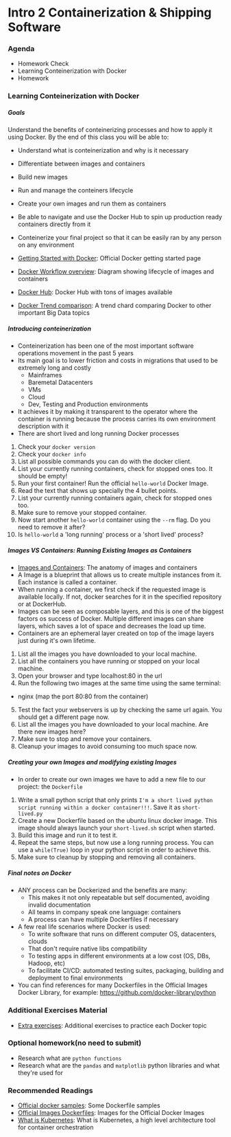 
# Intro 2 Containerization & Shipping Software

### Agenda
* Homework Check
* Learning Conteinerization with Docker
* Homework

### Learning Conteinerization with Docker

##### Goals
Understand the benefits of conteinerizing processes and how to apply it using Docker. By the end of this class you will be able to:
* Understand what is conteinerization and why is it necessary
* Differentiate between images and containers
* Build new images
* Run and manage the conteiners lifecycle
* Create your own images and run them as containers
* Be able to navigate and use the Docker Hub to spin up production ready containers directly from it
* Conteinerize your final project so that it can be easily ran by any person on any environment

* [Getting Started with Docker](https://docs.docker.com/get-started/): Official Docker getting started page
* [Docker Workflow overview](https://docs.docker.com/engine/docker-overview/): Diagram showing lifecycle of images and containers
* [Docker Hub](https://hub.docker.com): Docker Hub with tons of images available
* [Docker Trend comparison](https://trends.google.com/trends/explore?date=today%205-y&geo=US&q=docker,big%20data,hadoop,machine%20learning): A trend chard comparing Docker to other important Big Data topics

##### Introducing conteinerization
* Conteinerization has been one of the most important software operations movement in the past 5 years
* Its main goal is to lower friction and costs in migrations that used to be extremely long and costly
  - Mainframes
  - Baremetal Datacenters
  - VMs
  - Cloud
  - Dev, Testing and Production environments
* It achieves it by making it transparent to the operator where the container is running because the process carries its own environment description with it
* There are short lived and long running Docker processes  

1. Check your `docker version`
2. Check your `docker info`
3. List all possible commands you can do with the docker client.
4. List your currently running containers, check for stopped ones too. It should be empty!
5. Run your first container! Run the official `hello-world` Docker Image. 
6. Read the text that shows up specially the 4 bullet points.
7. List your currently running containers again, check for stopped ones too.
8. Make sure to remove your stopped container.
9. Now start another `hello-world` container using the `--rm` flag. Do you need to remove it after?
10. Is `hello-world` a 'long running' process or a 'short lived' process?

##### Images VS Containers: Running Existing Images as Containers
* [Images and Containers](https://docs.docker.com/v17.09/engine/userguide/storagedriver/imagesandcontainers/): The anatomy of images and containers
* A Image is a blueprint that allows us to create multiple instances from it. Each instance is called a container.
* When running a container, we first check if the requested image is available locally. If not, docker searches for it in the specified repository or at DockerHub.
* Images can be seen as composable layers, and this is one of the biggest factors os success of Docker. Multiple different images can share layers, which saves a lot of space and decreases the load up time.
* Containers are an ephemeral layer created on top of the image layers just during it's own lifetime.

1. List all the images you have downloaded to your local machine.
2. List all the containers you have running or stopped on your local machine.
3. Open your browser and type localhost:80 in the url
4. Run the following two images at the same time using the same terminal:
* nginx (map the port 80:80 from the container)
5. Test the fact your webservers is up by checking the same url again. You should get a different page now.
6. List all the images you have downloaded to your local machine. Are there new images here?
7. Make sure to stop and remove your containers.
8. Cleanup your images to avoid consuming too much space now.

##### Creating your own Images and modifying existing Images
* In order to create our own images we have to add a new file to our project: the `Dockerfile`

1. Write a small python script that only prints `I'm a short lived python script running within a docker container!!!`. Save it as `short-lived.py`
2. Create a new Dockerfile based on the ubuntu linux docker image. This image should always launch your `short-lived.sh` script when started.
3. Build this image and run it to test it.
4. Repeat the same steps, but now use a long running process. You can use a `while(True)` loop in  your python script in order to achieve this.
5. Make sure to cleanup by stopping and removing all containers.

##### Final notes on Docker
* ANY process can be Dockerized and the benefits are many:
  - This makes it not only repeatable but self documented, avoiding invalid documentation
  - All teams in company speak one language: containers
  - A process can have multiple Dockerfiles if necessary
* A few real life scenarios where Docker is used:
  - To write software that runs on different computer OS, datacenters, clouds
  - That don't require native libs compatibility
  - To testing apps in different environments at a low cost (OS, DBs, Hadoop, etc)
  - To facilitate CI/CD: automated testing suites, packaging, building and deployment to final environments
* You can find references for many Dockerfiles in the Official Images Docker Library, for example: https://github.com/docker-library/python

### Additional Exercises Material
* [Extra exercises](./4-docker-exercises.md): Additional exercises to practice each Docker topic

### Optional homework(no need to submit)
* Research what are `python functions`
* Research what are the `pandas` and `matplotlib` python libraries and what they're used for

### Recommended Readings
* [Official docker samples](https://docs.docker.com/samples/): Some Dockerfile samples
* [Official Images Dockerfiles](https://github.com/docker-library/): Images for the Official Docker Images
* [What is Kubernetes](https://kubernetes.io/docs/concepts/overview/what-is-kubernetes/): What is Kubernetes, a high level architecture tool for container orchestration
